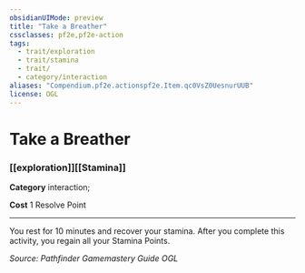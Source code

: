 ```yaml
---
obsidianUIMode: preview
title: "Take a Breather"
cssclasses: pf2e,pf2e-action
tags:
  - trait/exploration
  - trait/stamina
  - trait/
  - category/interaction
aliases: "Compendium.pf2e.actionspf2e.Item.qc0VsZ0UesnurUUB"
license: OGL
---
```

# Take a Breather

### [[exploration]][[Stamina]]

**Category** interaction; 




**Cost** 1 Resolve Point

* * *

You rest for 10 minutes and recover your stamina. After you complete this activity, you regain all your Stamina Points.

*Source: Pathfinder Gamemastery Guide*
*OGL*